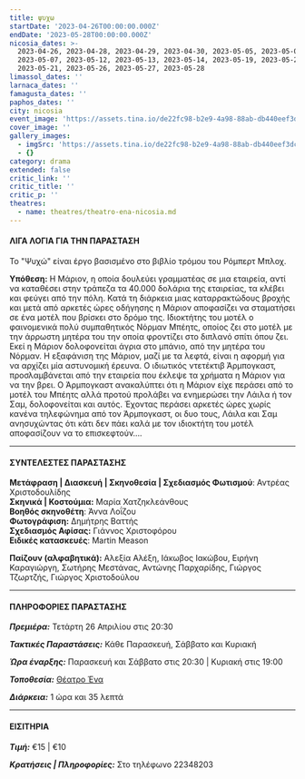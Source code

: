 ```yaml
---
title: ψυχω
startDate: '2023-04-26T00:00:00.000Z'
endDate: '2023-05-28T00:00:00.000Z'
nicosia_dates: >-
  2023-04-26, 2023-04-28, 2023-04-29, 2023-04-30, 2023-05-05, 2023-05-06,
  2023-05-07, 2023-05-12, 2023-05-13, 2023-05-14, 2023-05-19, 2023-05-20,
  2023-05-21, 2023-05-26, 2023-05-27, 2023-05-28
limassol_dates: ''
larnaca_dates: ''
famagusta_dates: ''
paphos_dates: ''
city: nicosia
event_image: 'https://assets.tina.io/de22fc98-b2e9-4a98-88ab-db440eef3dc1/Psixw_4.jpg'
cover_image: ''
gallery_images:
  - imgSrc: 'https://assets.tina.io/de22fc98-b2e9-4a98-88ab-db440eef3dc1/Psixw_2.jpg'
  - {}
category: drama
extended: false
critic_link: ''
critic_title: ''
critic_p: ''
theatres:
  - name: theatres/theatro-ena-nicosia.md
---
```


#### ΛΙΓΑ ΛΟΓΙΑ ΓΙΑ ΤΗΝ ΠΑΡΑΣΤΑΣΗ

Το "Ψυχώ" είναι έργο βασισμένο στο βιβλίο τρόμου του Ρόμπερτ Μπλοχ.

**Υπόθεση:** Η Μάριον, η οποία δουλεύει γραμματέας σε μια εταιρεία, αντί να καταθέσει στην τράπεζα τα 40.000 δολάρια της εταιρείας, τα κλέβει και φεύγει από την πόλη. Κατά τη διάρκεια μιας καταρρακτώδους βροχής και μετά από αρκετές ώρες οδήγησης η Μάριον αποφασίζει να σταματήσει σε ένα μοτέλ που βρίσκει στο δρόμο της. Ιδιοκτήτης του μοτέλ ο φαινομενικά πολύ συμπαθητικός Νόρμαν Μπέητς, οποίος ζει στο μοτέλ με την άρρωστη μητέρα του την οποία φροντίζει στο διπλανό σπίτι όπου ζει. Εκεί η Μάριον δολοφονείται άγρια στο μπάνιο, από την μητέρα του Νόρμαν. Η εξαφάνιση της Μάριον, μαζί με τα λεφτά, είναι η αφορμή για να αρχίζει μία αστυνομική έρευνα. Ο ιδιωτικός ντετέκτιβ Άρμπογκαστ, προσλαμβάνεται από την εταιρεία που έκλεψε τα χρήματα η Mάριον για να την βρει. Ο Άρμπογκαστ ανακαλύπτει ότι η Μάριον είχε περάσει από το μοτέλ του Μπέητς αλλά προτού προλάβει να ενημερώσει την Λάιλα ή τον Σαμ, δολοφονείται και αυτός. Έχοντας περάσει αρκετές ώρες χωρίς κανένα τηλεφώνημα από τον Άρμπογκαστ, οι δυο τους, Λάιλα και Σαμ ανησυχώντας ότι κάτι δεν πάει καλά με τον ιδιοκτήτη του μοτέλ αποφασίζουν να το επισκεφτούν….

***

#### ΣΥΝΤΕΛΕΣΤΕΣ ΠΑΡΑΣΤΑΣΗΣ

**Μετάφραση | Διασκευή | Σκηνοθεσία | Σχεδιασμός Φωτισμού**: Αντρέας Χριστοδουλίδης\
**Σκηνικά | Κοστούμια:** Μαρία Χατζηκλεάνθους\
**Βοηθός σκηνοθέτη**: Άννα Λοΐζου\
**Φωτογράφιση:** Δημήτρης Βαττής\
**Σχεδιασμός Αφίσας:** Γιάννος Χριστοφόρου\
**Ειδικές κατασκευές**: Martin Meason

**Παίζουν (αλφαβητικά):** Αλεξία Αλέξη, Ιάκωβος Ιακώβου, Ειρήνη Καραγιώργη, Σωτήρης Μεστάνας, Αντώνης Παρχαρίδης, Γιώργος Τζωρτζής, Γιώργος Χριστοδούλου

***

#### ΠΛΗΡΟΦΟΡΙΕΣ ΠΑΡΑΣΤΑΣΗΣ

***Πρεμιέρα:*** Τετάρτη 26 Απριλίου στις 20:30

***Τακτικές Παραστάσεις:*** Κάθε Παρασκευή, Σάββατο και Κυριακή

***Ώρα έναρξης:*** Παρασκευή και Σάββατο στις 20:30 | Κυριακή στις 19:00

***Τοποθεσία:*** [Θέατρο Ένα](?#map "")

***Διάρκεια:*** 1 ώρα και 35 λεπτά

***

#### ΕΙΣΙΤΗΡΙΑ

***Τιμή:*** €15 | €10

***Κρατήσεις | Πληροφορίες:*** Στο τηλέφωνο 22348203

